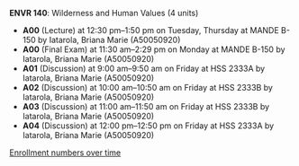 **ENVR 140**: Wilderness and Human Values (4 units)

- **A00** (Lecture) at 12:30 pm–1:50 pm on Tuesday, Thursday at MANDE B-150 by Iatarola, Briana Marie (A50050920)
- **A00** (Final Exam) at 11:30 am–2:29 pm on Monday at MANDE B-150 by Iatarola, Briana Marie (A50050920)
- **A01** (Discussion) at 9:00 am–9:50 am on Friday at HSS 2333A by Iatarola, Briana Marie (A50050920)
- **A02** (Discussion) at 10:00 am–10:50 am on Friday at HSS 2333B by Iatarola, Briana Marie (A50050920)
- **A03** (Discussion) at 11:00 am–11:50 am on Friday at HSS 2333B by Iatarola, Briana Marie (A50050920)
- **A04** (Discussion) at 12:00 pm–12:50 pm on Friday at HSS 2333A by Iatarola, Briana Marie (A50050920)

[Enrollment numbers over time](./ENVR140.tsv)
